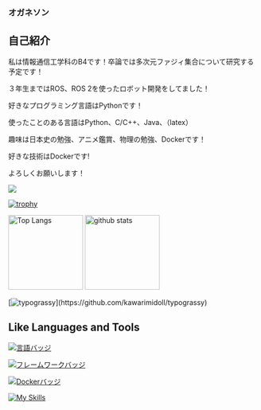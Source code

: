 ### オガネソン
## 自己紹介

私は情報通信工学科のB4です！卒論では多次元ファジィ集合について研究する予定です！

３年生まではROS、ROS 2を使ったロボット開発をしてました！

好きなプログラミング言語はPythonです！

使ったことのある言語はPython、C/C++、Java、（latex）

趣味は日本史の勉強、アニメ鑑賞、物理の勉強、Dockerです！

好きな技術はDockerです!

よろしくお願いします！

![](https://github-profile-summary-cards.vercel.app/api/cards/profile-details?username=ASAKA-219&theme=2077)

[![trophy](https://github-profile-trophy.vercel.app/?username=ASAKA-219&theme=onedark)](https://github-profile-trophy.vercel.app/?username=ryo-ma&theme=tokyonight)

<img alt="Top Langs" height="150px" src="https://github-readme-stats.vercel.app/api/top-langs/?username=ASAKA-219&layout=compact&count_private=true&show_icons=true&theme=tokyonight" />
<img alt="github stats" height="150px" src="https://github-readme-stats.vercel.app/api?username=ASAKA-219&count_private=true&show_icons=true&show_icons=true&theme=tokyonight" />

[![typograssy](https://typograssy.deno.dev/api?text=Hello_World!)](https://github.com/kawarimidoll/typograssy)

## Like Languages and Tools
[![言語バッジ](https://img.shields.io/badge/-Ruby-CC342D.svg?logo=ruby&style=flat-square&logoColor=white)](https://www.ruby-lang.org/)

[![フレームワークバッジ](https://img.shields.io/badge/-Ruby%20on%20Rails-CC0000.svg?logo=ruby-on-rails&style=flat-square&logoColor=white)](https://rubyonrails.org/)

[![Dockerバッジ](https://img.shields.io/badge/-Docker-2496ED.svg?logo=docker&style=flat-square&logoColor=white)](https://www.docker.com/)

[![My Skills](https://skillicons.dev/icons?i=cpp,python,java,docker,git&perline=3)](https://skillicons.dev)
